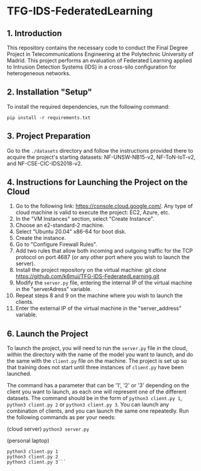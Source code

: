 # TFG-IDS-FederatedLearning

## 1. Introduction
This repository contains the necessary code to conduct the Final Degree Project in Telecommunications Engineering at the Polytechnic University of Madrid. This project performs an evaluation of Federated Learning applied to Intrusion Detection Systems (IDS) in a cross-silo configuration for heterogeneous networks.

## 2. Installation "Setup"
To install the required dependencies, run the following command:

```pip install -r requirements.txt```

## 3. Project Preparation
Go to the `./datasets` directory and follow the instructions provided there to acquire the project's starting datasets: NF-UNSW-NB15-v2, NF-ToN-IoT-v2, and NF-CSE-CIC-IDS2018-v2.

## 4. Instructions for Launching the Project on the Cloud
1. Go to the following link: https://console.cloud.google.com/. Any type of cloud machine is valid to execute the project: EC2, Azure, etc.
2. In the "VM Instances" section, select "Create Instance".
3. Choose an e2-standard-2 machine.
4. Select "Ubuntu 20.04" x86-64 for boot disk.
5. Create the instance.
6. Go to "Configure Firewall Rules".
7. Add two rules that allow both incoming and outgoing traffic for the TCP protocol on port 4687 (or any other port where you wish to launch the server).
8. Install the project repository on the virtual machine: git clone https://github.com/k6mui/TFG-IDS-FederatedLearning.git
9. Modify the `server.py` file, entering the internal IP of the virtual machine in the "serverAdress" variable.
10. Repeat steps 8 and 9 on the machine where you wish to launch the clients.
11. Enter the external IP of the virtual machine in the "server_address" variable.

## 6. Launch the Project
To launch the project, you will need to run the `server.py` file in the cloud, within the directory with the name of the model you want to launch, and do the same with the `client.py` file on the machine. The project is set up so that training does not start until three instances of `client.py` have been launched.

The command has a parameter that can be '1', '2' or '3' depending on the client you want to launch, as each one will represent one of the different datasets. The command should be in the form of `python3 client.py 1`, `python3 client.py 2` or `python3 client.py 3`. You can launch any combination of clients, and you can launch the same one repeatedly.
Run the following commands as per your needs:

(cloud server)
`python3 server.py` 

(personal laptop)
```
python3 client.py 1
python3 client.py 2
python3 client.py 3```




